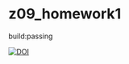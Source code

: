 # z09_homework1

build:passing

[![DOI](https://zenodo.org/badge/287329226.svg)](https://zenodo.org/badge/latestdoi/287329226)
